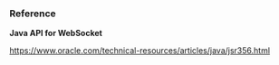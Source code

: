 ### Reference

**Java API for WebSocket**

https://www.oracle.com/technical-resources/articles/java/jsr356.html
